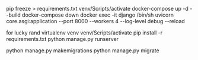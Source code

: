 pip freeze > requirements.txt
venv/Scripts/activate 
docker-compose up -d --build
docker-compose down
docker exec -it django /bin/sh
uvicorn core.asgi:application --port 8000 --workers 4 --log-level debug --reload

for lucky rand
virtualenv venv
venv/Scripts/activate 
pip install -r requirements.txt
python manage.py runserver


python manage.py makemigrations
python manage.py migrate